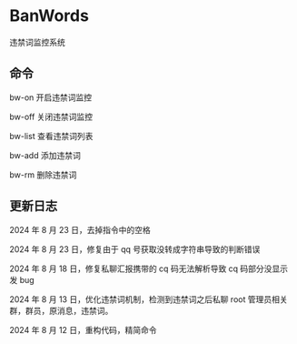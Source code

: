 # BanWords

违禁词监控系统

## 命令

bw-on 开启违禁词监控

bw-off 关闭违禁词监控

bw-list 查看违禁词列表

bw-add 添加违禁词

bw-rm 删除违禁词

## 更新日志

2024 年 8 月 23 日，去掉指令中的空格

2024 年 8 月 23 日，修复由于 qq 号获取没转成字符串导致的判断错误

2024 年 8 月 18 日，修复私聊汇报携带的 cq 码无法解析导致 cq 码部分没显示发 bug

2024 年 8 月 13 日，优化违禁词机制，检测到违禁词之后私聊 root 管理员相关群，群员，原消息，违禁词。

2024 年 8 月 12 日，重构代码，精简命令

